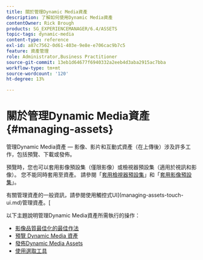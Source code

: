 ```yaml
---
title: 關於管理Dynamic Media資產
description: 了解如何使用Dynamic Media資產
contentOwner: Rick Brough
products: SG_EXPERIENCEMANAGER/6.4/ASSETS
topic-tags: dynamic-media
content-type: reference
exl-id: a87c7562-0d61-403e-9e8e-e706cac9b7c5
feature: 資產管理
role: Administrator,Business Practitioner
source-git-commit: 13eb1d64677f6940332a2eeb4d3aba2915ac7bba
workflow-type: tm+mt
source-wordcount: '120'
ht-degree: 13%

---
```


# 關於管理Dynamic Media資產{#managing-assets}

管理Dynamic Media資產 — 影像、影片和互動式資產（在上傳後）涉及許多工作，包括預覽、下載或發佈。

預覽時，您也可以套用影像預設集（僅限影像）或檢視器預設集（適用於視訊和影像）。 您不能同時套用至資產。 請參閱「[套用檢視器預設集](viewer-presets.md)」和「[套用影像預設集](image-presets.md)」。

有關管理資產的一般資訊，請參閱使用觸控式UI](managing-assets-touch-ui.md)管理資產。[

以下主題說明管理Dynamic Media資產所需執行的操作：

* [影像品質最佳化的最佳作法](best-practices-for-optimizing-the-quality-of-your-images.md)
* [預覽 Dynamic Media 資產](previewing-assets.md)
* [發佈Dynamic Media Assets](publishing-dynamicmedia-assets.md)
* [使用選取工具](working-with-selectors.md)
